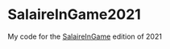 # SalaireInGame2021
My code for the [SalaireInGame](https://salaireingame.expectra.fr/) edition of 2021
